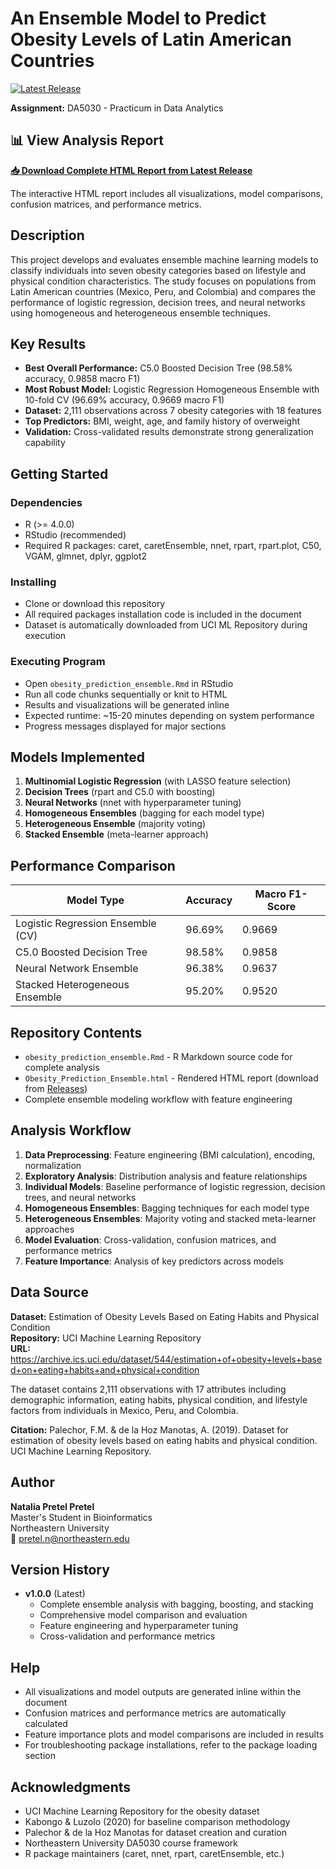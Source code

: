 # An Ensemble Model to Predict Obesity Levels of Latin American Countries

[![Latest Release](https://img.shields.io/github/v/release/npp98/machine-learning-biological-data)](https://github.com/npp98/machine-learning-biological-data/releases/latest)

**Assignment:** DA5030 - Practicum in Data Analytics

## 📊 View Analysis Report

**[📥 Download Complete HTML Report from Latest Release](https://github.com/npp98/machine-learning-biological-data/releases/latest)**

The interactive HTML report includes all visualizations, model comparisons, confusion matrices, and performance metrics.

## Description

This project develops and evaluates ensemble machine learning models to classify individuals into seven obesity categories based on lifestyle and physical condition characteristics. The study focuses on populations from Latin American countries (Mexico, Peru, and Colombia) and compares the performance of logistic regression, decision trees, and neural networks using homogeneous and heterogeneous ensemble techniques.

## Key Results

- **Best Overall Performance:** C5.0 Boosted Decision Tree (98.58% accuracy, 0.9858 macro F1)
- **Most Robust Model:** Logistic Regression Homogeneous Ensemble with 10-fold CV (96.69% accuracy, 0.9669 macro F1)
- **Dataset:** 2,111 observations across 7 obesity categories with 18 features
- **Top Predictors:** BMI, weight, age, and family history of overweight
- **Validation:** Cross-validated results demonstrate strong generalization capability

## Getting Started

### Dependencies

* R (>= 4.0.0)
* RStudio (recommended)
* Required R packages: caret, caretEnsemble, nnet, rpart, rpart.plot, C50, VGAM, glmnet, dplyr, ggplot2

### Installing

* Clone or download this repository
* All required packages installation code is included in the document
* Dataset is automatically downloaded from UCI ML Repository during execution

### Executing Program

* Open `obesity_prediction_ensemble.Rmd` in RStudio
* Run all code chunks sequentially or knit to HTML
* Results and visualizations will be generated inline
* Expected runtime: ~15-20 minutes depending on system performance
* Progress messages displayed for major sections

## Models Implemented

1. **Multinomial Logistic Regression** (with LASSO feature selection)
2. **Decision Trees** (rpart and C5.0 with boosting)
3. **Neural Networks** (nnet with hyperparameter tuning)
4. **Homogeneous Ensembles** (bagging for each model type)
5. **Heterogeneous Ensemble** (majority voting)
6. **Stacked Ensemble** (meta-learner approach)

## Performance Comparison

| Model Type | Accuracy | Macro F1-Score |
|-----------|----------|----------------|
| Logistic Regression Ensemble (CV) | 96.69% | 0.9669 |
| C5.0 Boosted Decision Tree | 98.58% | 0.9858 |
| Neural Network Ensemble | 96.38% | 0.9637 |
| Stacked Heterogeneous Ensemble | 95.20% | 0.9520 |

## Repository Contents

* `obesity_prediction_ensemble.Rmd` - R Markdown source code for complete analysis
* `Obesity_Prediction_Ensemble.html` - Rendered HTML report (download from [Releases](https://github.com/npp98/machine-learning-biological-data/releases/latest))
* Complete ensemble modeling workflow with feature engineering

## Analysis Workflow

1. **Data Preprocessing**: Feature engineering (BMI calculation), encoding, normalization
2. **Exploratory Analysis**: Distribution analysis and feature relationships
3. **Individual Models**: Baseline performance of logistic regression, decision trees, and neural networks
4. **Homogeneous Ensembles**: Bagging techniques for each model type
5. **Heterogeneous Ensembles**: Majority voting and stacked meta-learner approaches
6. **Model Evaluation**: Cross-validation, confusion matrices, and performance metrics
7. **Feature Importance**: Analysis of key predictors across models

## Data Source

**Dataset:** Estimation of Obesity Levels Based on Eating Habits and Physical Condition  
**Repository:** UCI Machine Learning Repository  
**URL:** https://archive.ics.uci.edu/dataset/544/estimation+of+obesity+levels+based+on+eating+habits+and+physical+condition

The dataset contains 2,111 observations with 17 attributes including demographic information, eating habits, physical condition, and lifestyle factors from individuals in Mexico, Peru, and Colombia.

**Citation:** Palechor, F.M. & de la Hoz Manotas, A. (2019). Dataset for estimation of obesity levels based on eating habits and physical condition. UCI Machine Learning Repository.

## Author

**Natalia Pretel Pretel**  
Master's Student in Bioinformatics  
Northeastern University  
📧 pretel.n@northeastern.edu

## Version History

* **v1.0.0** (Latest)
    * Complete ensemble analysis with bagging, boosting, and stacking
    * Comprehensive model comparison and evaluation
    * Feature engineering and hyperparameter tuning
    * Cross-validation and performance metrics

## Help

* All visualizations and model outputs are generated inline within the document
* Confusion matrices and performance metrics are automatically calculated
* Feature importance plots and model comparisons are included in results
* For troubleshooting package installations, refer to the package loading section

## Acknowledgments

* UCI Machine Learning Repository for the obesity dataset
* Kabongo & Luzolo (2020) for baseline comparison methodology
* Palechor & de la Hoz Manotas for dataset creation and curation
* Northeastern University DA5030 course framework
* R package maintainers (caret, nnet, rpart, caretEnsemble, etc.)
